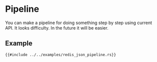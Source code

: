 # Pipeline

You can make a pipeline for doing something step by step using current API. It looks difficulty. In the future it will be easier.

## Example

```rust,no_run,noplayground
{{#include ../../examples/redis_json_pipeline.rs}}
```
